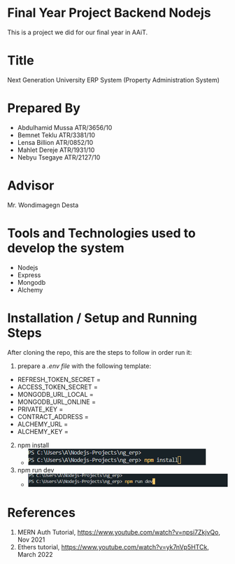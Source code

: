 # Final Year Project Backend Nodejs

This is a project we did for our final year in AAiT.

# Title

Next Generation University ERP System (Property Administration System)

# Prepared By

- Abdulhamid Mussa ATR/3656/10
- Bemnet Teklu ATR/3381/10
- Lensa Billion ATR/0852/10
- Mahlet Dereje ATR/1931/10
- Nebyu Tsegaye ATR/2127/10

# Advisor

Mr. Wondimagegn Desta

# Tools and Technologies used to develop the system

- Nodejs
- Express
- Mongodb
- Alchemy

# Installation / Setup and Running Steps

After cloning the repo, this are the steps to follow in order run it:

1. prepare a _.env file_ with the following template:

- REFRESH_TOKEN_SECRET =
- ACCESS_TOKEN_SECRET =
- MONGODB_URL_LOCAL =
- MONGODB_URL_ONLINE =
- PRIVATE_KEY =
- CONTRACT_ADDRESS =
- ALCHEMY_URL =
- ALCHEMY_KEY =

2. npm install
   - ![installing the packages](/assets/screenshots/install_backend_packages.PNG)
3. npm run dev
   - ![running the project](/assets/screenshots/run_the_project.PNG)

# References

1. MERN Auth Tutorial, https://www.youtube.com/watch?v=npsi7ZkjvQo, Nov 2021
2. Ethers tutorial, https://www.youtube.com/watch?v=yk7nVp5HTCk, March 2022

